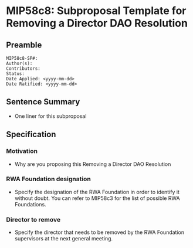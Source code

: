 # MIP58c8: Subproposal Template for Removing a Director DAO Resolution

## Preamble

```
MIP58c8-SP#:
Author(s):
Contributors:
Status: 
Date Applied: <yyyy-mm-dd>
Date Ratified: <yyyy-mm-dd>
```

## Sentence Summary

- One liner for this subproposal

## Specification

### Motivation

- Why are you proposing this Removing a Director DAO Resolution

### RWA Foundation designation

- Specify the designation of the RWA Foundation in order to identify it without doubt. You can refer to MIP58c3 for the list of possible RWA Foundations.

### Director to remove

- Specify the director that needs to be removed by the RWA Foundation supervisors at the next general meeting.